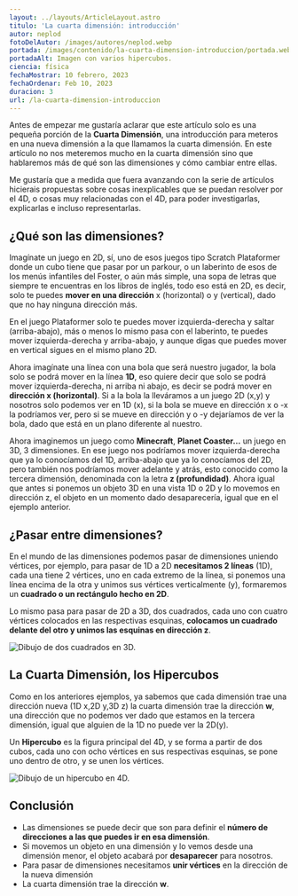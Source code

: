 ```yaml
---
layout: ../layouts/ArticleLayout.astro
titulo: 'La cuarta dimensión: introducción'
autor: neplod
fotoDelAutor: /images/autores/neplod.webp
portada: /images/contenido/la-cuarta-dimension-introduccion/portada.webp
portadaAlt: Imagen con varios hipercubos.
ciencia: física
fechaMostrar: 10 febrero, 2023
fechaOrdenar: Feb 10, 2023
duracion: 3
url: /la-cuarta-dimension-introduccion
---
```


Antes de empezar me gustaría aclarar que este artículo solo es una pequeña porción de la **Cuarta Dimensión**, una introducción para meteros en una nueva dimensión a la que llamamos la cuarta dimensión. En este artículo no nos meteremos mucho en la cuarta dimensión sino que hablaremos más de qué son las dimensiones y cómo cambiar entre ellas.

Me gustaría que a medida que fuera avanzando con la serie de artículos hicierais propuestas sobre cosas inexplicables que se puedan resolver por el 4D, o cosas muy relacionadas con el 4D, para poder investigarlas, explicarlas e incluso representarlas.

## ¿Qué son las dimensiones?

Imagínate un juego en 2D, sí, uno de esos juegos tipo Scratch Plataformer donde un cubo tiene que pasar por un parkour, o un laberinto de esos de los menús infantiles del Foster, o aún más simple, una sopa de letras que siempre te encuentras en los libros de inglés, todo eso está en 2D, es decir, solo te puedes **mover en una dirección** x (horizontal) o y (vertical), dado que no hay ninguna dirección más. 

En el juego Plataformer solo te puedes mover izquierda-derecha y saltar (arriba-abajo), más o menos lo mismo pasa con el laberinto, te puedes mover izquierda-derecha y arriba-abajo, y aunque digas que puedes mover en vertical sigues en el mismo plano 2D. 

Ahora imagínate una línea con una bola que será nuestro jugador, la bola solo se podrá mover en la línea **1D**, eso quiere decir que solo se podrá mover izquierda-derecha, ni arriba ni abajo, es decir se podrá mover en **dirección x (horizontal)**. Si a la bola la lleváramos a un juego 2D (x,y) y nosotros solo podemos ver en 1D (x), si la bola se mueve en dirección x o -x la podríamos ver, pero si se mueve en dirección y o -y dejaríamos de ver la bola, dado que está en un plano diferente al nuestro.

Ahora imaginemos un juego como **Minecraft**, **Planet Coaster…** un juego en 3D, 3 dimensiones. En ese juego nos podríamos mover izquierda-derecha que ya lo conocíamos del 1D, arriba-abajo que ya lo conocíamos del 2D, pero también nos podríamos mover adelante y atrás, esto conocido como la tercera dimensión, denominada con la letra **z (profundidad)**. Ahora igual que antes si ponemos un objeto 3D en una vista 1D o 2D y lo movemos en dirección z, el objeto en un momento dado desaparecería, igual que en el ejemplo anterior.

## ¿Pasar entre dimensiones?

En el mundo de las dimensiones podemos pasar de dimensiones uniendo vértices, por ejemplo, para pasar de 1D a 2D **necesitamos 2 líneas** (1D), cada una tiene 2 vértices, uno en cada extremo de la línea, si ponemos una línea encima de la otra y unimos sus vértices verticalmente (y), formaremos un **cuadrado o un rectángulo hecho en 2D**.

Lo mismo pasa para pasar de 2D a 3D, dos cuadrados, cada uno con cuatro vértices colocados en las respectivas esquinas, **colocamos un cuadrado delante del otro y unimos las esquinas en dirección z**.

![Dibujo de dos cuadrados en 3D.](/images/contenido/la-cuarta-dimension-introduccion/cuadrados)

## La Cuarta Dimensión, los Hipercubos

Como en los anteriores ejemplos, ya sabemos que cada dimensión trae una dirección nueva (1D x,2D y,3D z) la cuarta dimensión trae la dirección **w**, una dirección que no podemos ver dado que estamos en la tercera dimensión, igual que alguien de la 1D no puede ver la 2D(y).

Un **Hipercubo** es la figura principal del 4D, y se forma a partir de dos cubos, cada uno con ocho vértices en sus respectivas esquinas, se pone uno dentro de otro, y se unen los vértices.

![Dibujo de un hipercubo en 4D.](/images/contenido/la-cuarta-dimension-introduccion/hipercubo-4d)

## Conclusión

- Las dimensiones se puede decir que son para definir el **número de direcciones a las que puedes ir en esa dimensión**.
- Si movemos un objeto en una dimensión y lo vemos desde una dimensión menor, el objeto acabará por **desaparecer** para nosotros.
- Para pasar de dimensiones necesitamos **unir vértices** en la dirección de la nueva dimensión
- La cuarta dimensión trae la dirección **w**.